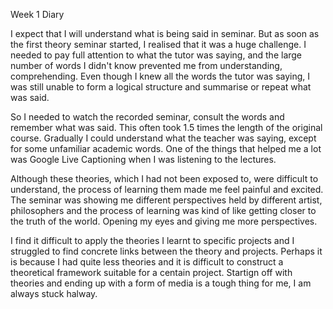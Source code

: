 Week 1 Diary

I expect that I will understand what is being said in seminar. But as soon as the first theory seminar started, I realised that it was a huge challenge. I needed to pay full attention to what the tutor was saying, and the large number of words I didn't know prevented me from understanding, comprehending. Even though I knew all the words the tutor was saying, I was still unable to form a logical structure and summarise or repeat what was said.

So I needed to watch the recorded seminar, consult the words and remember what was said. This often took 1.5 times the length of the original course. Gradually I could understand what the teacher was saying, except for some unfamiliar academic words. One of the things that helped me a lot was Google Live Captioning when I was listening to the lectures.

Although these theories, which I had not been exposed to, were difficult to understand, the process of learning them made me feel painful and excited. The seminar was showing me different perspectives held by different artist, philosophers and the process of learning was kind of like getting closer to the truth of the world. Opening my eyes and giving me more perspectives.



I find it difficult to apply the theories I learnt to specific projects and I struggled to find concrete links between the theory and projects. Perhaps it is because I had quite less theories and it is difficult to construct a theoretical framework suitable for a centain project. Startign off with theories and ending up with a form of media is a tough thing for me, I am always stuck halway.